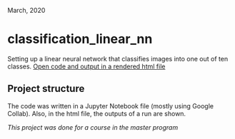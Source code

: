 March, 2020

# classification\_linear\_nn

Setting up a linear  neural network that classifies images into one out of ten classes. [Open code and output in a rendered html file](https://htmlpreview.github.io/?https://github.com/shamalle/classification_linear_nn/blob/main/classification_linear_nn.html)

## Project structure

The code was written in a Jupyter Notebook file (mostly using Google Collab). Also, in the html file, the outputs of a run are shown.

_This project was done for a course in the master program_